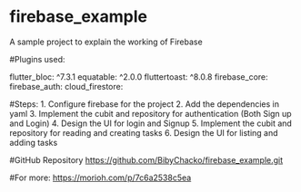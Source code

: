 # firebase_example

A sample project to explain the working of Firebase

#Plugins used:

  flutter_bloc: ^7.3.1
  equatable: ^2.0.0
  fluttertoast: ^8.0.8
  firebase_core:
  firebase_auth:
  cloud_firestore:


#Steps:
    1. Configure firebase for the project
    2. Add the dependencies in yaml
    3. Implement the cubit and repository for authentication (Both Sign up and Login)
    4. Design the UI for login and Signup
    5. Implement the cubit and repository for reading and creating tasks
    6. Design the UI for listing and adding tasks

#GitHub Repository
    https://github.com/BibyChacko/firebase_example.git

#For more:
    https://morioh.com/p/7c6a2538c5ea





